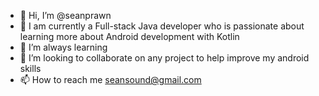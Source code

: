 - 👋 Hi, I’m @seanprawn
- 👀 I am currently a Full-stack Java developer who is passionate about learning more about Android development with Kotlin
- 🌱 I’m always learning 
- 💞️ I’m looking to collaborate on any project to help improve my android skills
- 📫 How to reach me seansound@gmail.com

<!---
seanprawn/seanprawn is a ✨ special ✨ repository because its `README.md` (this file) appears on your GitHub profile.
You can click the Preview link to take a look at your changes.
--->
